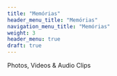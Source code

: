 ```yaml
---
title: "Memórias"
header_menu_title: "Memórias"
navigation_menu_title: "Memórias"
weight: 3
header_menu: true
draft: true
---
```


Photos, Videos & Audio Clips